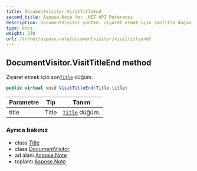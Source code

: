 ```yaml
---
title: DocumentVisitor.VisitTitleEnd
second_title: Aspose.Note for .NET API Referansı
description: DocumentVisitor yöntem. Ziyaret etmek için sonTitle düğüm.
type: docs
weight: 230
url: /tr/net/aspose.note/documentvisitor/visittitleend/
---
```

## DocumentVisitor.VisitTitleEnd method

Ziyaret etmek için son[`Title`](../../title/) düğüm.

```csharp
public virtual void VisitTitleEnd(Title title)
```

| Parametre | Tip | Tanım |
| --- | --- | --- |
| title | Title | [`Title`](../../title/) düğüm. |

### Ayrıca bakınız

* class [Title](../../title/)
* class [DocumentVisitor](../)
* ad alanı [Aspose.Note](../../documentvisitor/)
* toplantı [Aspose.Note](../../../)


